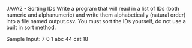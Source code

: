 JAVA2 - Sorting IDs
Write a program that will read in a list of IDs (both numeric and alphanumeric) and write them alphabetically (natural order) into a file named output.csv.  You must sort the IDs yourself, do not use a built in sort method.

Sample Input:
7
0
1
abc
44
cat
18

